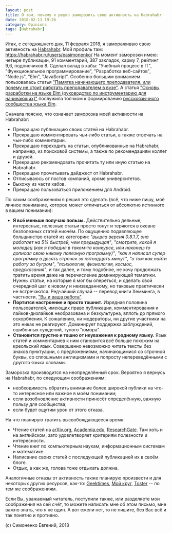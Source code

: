 ```yaml
---
layout: post
title: О том, почему я решил заморозить свою активность на Habrahabr
date: 2018-02-11 19:26
category: Opinions
tags: [Habrahabr]
---
```


Итак, с сегодняшнего дня, 11 февраля 2018, я замораживаю свою активность на
[Habrahabr](https://habrahabr.ru). Мой профиль там:
<https://habrahabr.ru/users/easimonenko/> На момент заморозки имею: четыре
публикации, 91 комментарий, 387 закладок, карму 7, рейтинг 9,6, подписчиков 8.
Сделал вклад в хабы: "Учебный процесс в IT", "Функциональное программирование",
"Разработка веб-сайтов", "Node.js", "Elm", "JavaScript". Особенно большим
вниманием пользовалась статья
["Памятка начинающего преподавателя, или почему не стоит работать преподавателем в вузе"](https://habrahabr.ru/post/297412/). А статья
["Основы разработки на языке Elm (руководство по инструментарию для начинающих)"](https://habrahabr.ru/post/302154/)
послужила толчком к формированию
[русскоязычного сообщества языка Elm](https://vk.com/elm_lang_ru).

Сначала поясню, что означает заморозка моей активности на Habrahabr:

- Прекращаю публикацию своих статей на Habrahabr.
- Прекращаю комментировать чьи-либо статьи, а также отвечать на чьи-либо
  комментарии.
- Прекращаю переходить на статьи, опубликованные на Habrahabr, например, из
  поисковой системы, а также по рекомендациям коллег и друзей.
- Прекращаю рекомендовать прочитать ту или иную статью на Habrahabr.
- Прекращаю прочитывать дайджест от Habrahabr.
- Отписываюсь от постов компаний, кроме университетов.
- Выхожу из части хабов.
- Прекращаю пользоваться приложением для Android.

По каким соображениям я решил это сделать (всё, что ниже пишу, моё личное
понимание, которое может отличаться от абсолютно истинного в вашем понимании):

- **Я всё меньше получаю пользы.** Действительно дельные, интересные, полезные
  статьи просто тонут и теряются в океане безполезных статей ниочём. По ощущению
  подавляющее большинство статей из категории: _"вышла версия 0.8.1.7, она
  работает на 5% быстрей, чем предыдущая"_, _"смотрите, какой я молодец (как я
  победил в таком-то конкурсе, или наконец-то дописал свою никому полезную
  программу)"_, _"как я написал супер программу в десять строчек за пятнадцать
  минут"_, _"о том как найти работу за бугром"_, _"психология, физиология,
  космос, предсказания"_, и так далее, и тому подобное, не хочу продолжать
  тратить время даже на перечисление доминирующей тематики. Нужны статьи, на
  которые я мог бы опереться, и сделать свой очередной шаг к новому и
  неизведанному, но таковые практически не встречаются. Редчайший случай --
  перевод книги Хемминга, в частности,
  ["Вы и ваша работа"](https://habrahabr.ru/post/209100/).
- **Портится настроение и просто тошнит.** Изрядная половина пользователей,
  имеющих право публикации, комментирования и лайков-дизлайков необразована и
  безкультурна, вплоть до прямого оскорбления. К сожалению, ни модераторы, ни
  другие участники на это никак не реагируют. Доминирует поддержка заблуждений,
  ошибочных суждений, тупого "юмора".
- **Становится грустно и тошно от неуважения к родному языку.** Язык статей и
  комментариев к ним становится всё больше похожим на креольский язык.
  Совершенно невозможно читать тексты без знаков пунктуации, с предложениями,
  начинающимися со строчной буквы, со сплошными англицизмами и попросту
  непереведёнными с другого языка словами.

Заморозка производится на неопределённый срок. Вероятно я вернусь на Habrahabr,
по следующим соображениям:

- необходимость обратить внимание более широкой публики на что-то интересное или
  важное в моём понимании;
- если возобновление активности принесёт определённую, важную пользу для
  сообщества;
- если будет ощутим урон от этого отказа.

На что планирую тратить высвобождающееся время:

- Чтение статей на [arXiv.org](http://arxiv.org/),
  [Academia.edu](https://www.academia.edu/),
  [ResearchGate](https://www.researchgate.net/). Там хоть и на английском, зато
  удовлетворяет критериям полезности и интересности.
- Чтение книг по компьютерным наукам, информационным системам и математике.
- Написание своих статей с последующей публикацией их в своём блоге.
- Отдых, а как же, голова тоже отдыхать должна.

Аналогичные отказы от активность также планирую произвести и для некоторых
других ресурсов, как-то: [Geektimes](http://geektimes.ru),
[Мой круг](http://moikrug.ru/), [Toster](https://toster.ru/) -- по тем же
соображениям.

Если Вы, уважаемый читатель, поступили также, или разделяете мои соображения
на сей счёт, то можете написать мне об этом письмо, мне важно знать, что я
не один. А вот ежели нет, то не пишите, без Вас всё и так понятно и противно.

(c) Симоненко Евгений, 2018

